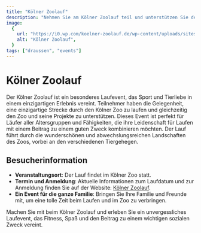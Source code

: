 ```yaml
---
title: "Kölner Zoolauf"
description: "Nehmen Sie am Kölner Zoolauf teil und unterstützen Sie den Kölner Zoo, indem Sie durch den malerischen Zoo laufen und gleichzeitig einen guten Zweck fördern"
image:
  {
    url: "https://i0.wp.com/koelner-zoolauf.de/wp-content/uploads/sites/7/2020/05/cropped-Website-Background-2020.jpg?resize=820%2C360&ssl=1",
    alt: "Kölner Zoolauf",
  }
tags: ["draussen", "events"]
---
```


# Kölner Zoolauf

Der Kölner Zoolauf ist ein besonderes Laufevent, das Sport und Tierliebe in einem einzigartigen Erlebnis vereint. Teilnehmer haben die Gelegenheit, eine einzigartige Strecke durch den Kölner Zoo zu laufen und gleichzeitig den Zoo und seine Projekte zu unterstützen. Dieses Event ist perfekt für Läufer aller Altersgruppen und Fähigkeiten, die ihre Leidenschaft für Laufen mit einem Beitrag zu einem guten Zweck kombinieren möchten. Der Lauf führt durch die wunderschönen und abwechslungsreichen Landschaften des Zoos, vorbei an den verschiedenen Tiergehegen.

## Besucherinformation

- **Veranstaltungsort**: Der Lauf findet im Kölner Zoo statt.
- **Termin und Anmeldung**: Aktuelle Informationen zum Laufdatum und zur Anmeldung finden Sie auf der Website: [Kölner Zoolauf](https://koelner-zoolauf.de).
- **Ein Event für die ganze Familie**: Bringen Sie Ihre Familie und Freunde mit, um eine tolle Zeit beim Laufen und im Zoo zu verbringen.

Machen Sie mit beim Kölner Zoolauf und erleben Sie ein unvergessliches Laufevent, das Fitness, Spaß und den Beitrag zu einem wichtigen sozialen Zweck vereint.
